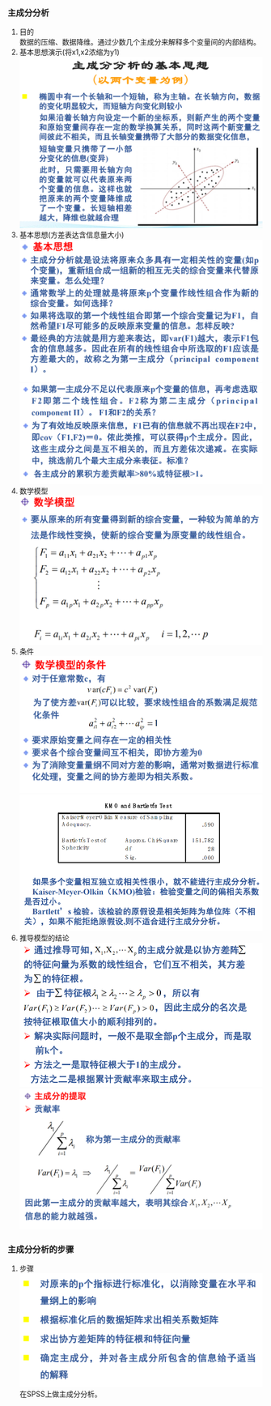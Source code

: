 ### 主成分分析  
1. 目的  
数据的压缩、数据降维。通过少数几个主成分来解释多个变量间的内部结构。  
2. 基本思想演示(将x1,x2浓缩为y1)  
![](1.png)  
3. 基本思想(方差表达含信息量大小)  
![](2.png)  
![](3.png)
4. 数学模型  
![](4.png)
5. 条件
![](5.png)
![](6.png)
6. 推导模型的结论  
![](7.png)
![](8.png)
### 主成分分析的步骤
1. 步骤
![](9.png)
在SPSS上做主成分分析。